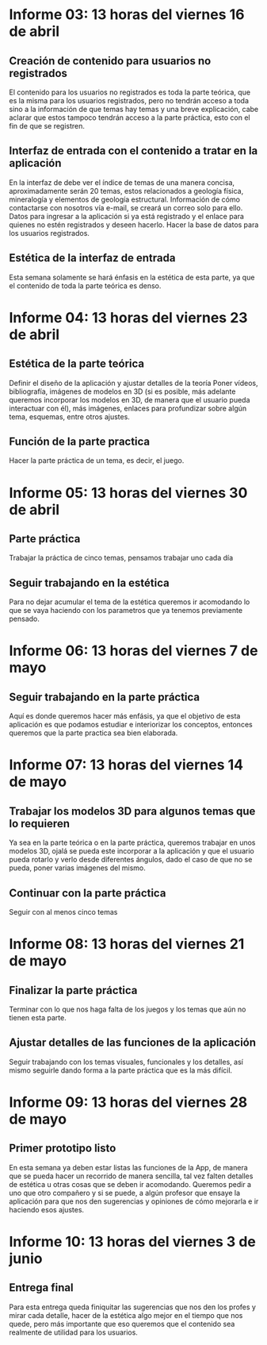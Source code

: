 # Informe 03: 13 horas del viernes 16 de abril
## Creación de contenido para usuarios no registrados
El contenido para los usuarios no registrados es toda la parte teórica, que es la misma para los usuarios registrados, pero no tendrán acceso a toda sino a la información de que temas hay temas y una breve explicación, cabe aclarar que estos tampoco tendrán acceso a la parte práctica, esto con el fin de que se registren. 
## Interfaz de entrada con el contenido a tratar en la aplicación
En la interfaz de debe ver el índice de temas de una manera concisa, aproximadamente serán 20 temas, estos relacionados a geología física, mineralogía y elementos de geología estructural.
Información de cómo contactarse con nosotros vía e-mail, se creará un correo solo para ello.
Datos para ingresar a la aplicación si ya está registrado y el enlace para quienes no estén registrados y deseen hacerlo.
Hacer la base de datos para los usuarios registrados.
## Estética de la interfaz de entrada
Esta semana solamente se hará énfasis en la estética de esta parte, ya que el contenido de toda la parte teórica es denso. 

# Informe 04: 13 horas del viernes 23 de abril
## Estética de la parte teórica 
Definir el diseño de la aplicación y ajustar detalles de la teoría
Poner vídeos, bibliografía, imágenes de modelos en 3D (si es posible, más adelante queremos incorporar los modelos en 3D, de manera que el usuario pueda interactuar con él), más imágenes, enlaces para profundizar sobre algún tema, esquemas, entre otros ajustes.
## Función de la parte practica
Hacer la parte práctica de un tema, es decir, el juego.

# Informe 05: 13 horas del viernes 30 de abril
## Parte práctica
Trabajar la práctica de cinco temas, pensamos trabajar uno cada día
## Seguir trabajando en la estética
Para no dejar acumular el tema de la estética queremos ir acomodando lo que se vaya haciendo con los parametros que ya tenemos previamente pensado. 

# Informe 06: 13 horas del viernes 7 de mayo
## Seguir trabajando en la parte práctica
Aquí es donde queremos hacer más enfásis, ya que el objetivo de esta aplicación es que podamos estudiar e interiorizar los conceptos, entonces queremos que la parte practica sea bien elaborada. 

# Informe 07: 13 horas del viernes 14 de mayo
## Trabajar los modelos 3D para algunos temas que lo requieren
Ya sea en la parte teórica o en la parte práctica, queremos trabajar en unos modelos 3D, ojalá se pueda este incorporar a la aplicación y que el usuario pueda rotarlo y verlo desde diferentes ángulos, dado el caso de que no se pueda, poner varias imágenes del mismo. 
## Continuar con la parte práctica
Seguir con al menos cinco temas 

# Informe 08: 13 horas del viernes 21 de mayo
## Finalizar la parte práctica 
Terminar con lo que nos haga falta de los juegos y los temas que aún no tienen esta parte. 
## Ajustar detalles de las funciones de la aplicación
Seguir trabajando con los temas visuales, funcionales y los detalles, así mismo seguirle dando forma a la parte práctica que es la más difícil.

# Informe 09: 13 horas del viernes 28 de mayo
## Primer prototipo listo 
En esta semana ya deben estar listas las funciones de la App, de manera que se pueda hacer un recorrido de manera sencilla, tal vez falten detalles de estética u otras cosas que se deben ir acomodando. 
Queremos pedir a uno que otro compañero y si se puede, a algún profesor que ensaye la aplicación para que nos den sugerencias y opiniones de cómo mejorarla e ir haciendo esos ajustes. 

# Informe 10: 13 horas del viernes 3 de junio
## Entrega final
Para esta entrega queda finiquitar las sugerencias que nos den los profes y mirar cada detalle, hacer de la estética algo mejor en el tiempo que nos quede, pero más importante que eso queremos que el contenido sea realmente de utilidad para los usuarios.  
